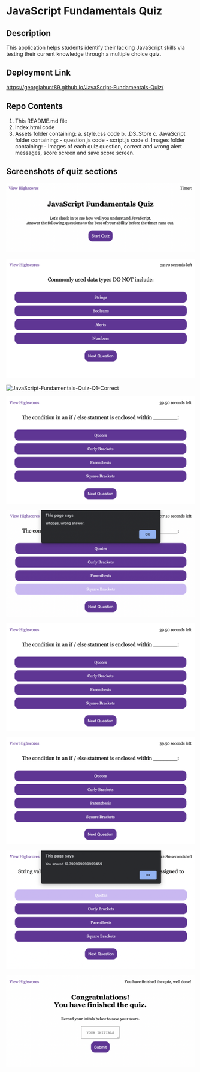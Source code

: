 # JavaScript Fundamentals Quiz

## Description
This application helps students identify their lacking JavaScript skills via testing their current knowledge through a multiple choice quiz.
<br>

## Deployment Link
https://georgiahunt89.github.io/JavaScript-Fundamentals-Quiz/

## Repo Contents
1. This README.md file
2. index.html code
3. Assets folder containing:
    a. style.css code
    b. .DS_Store
    c. JavaScript folder containing:
        - question.js code
        - script.js code
    d. Images folder containing:
        - Images of each quiz question, correct and wrong alert messages, score screen and save score screen.

## Screenshots of quiz sections
![JavaScript-Fundamentals-Quiz-Start](https://github.com/GeorgiaHunt89/JavaScript-Fundamentals-Quiz/blob/main/assets/Images/JavaScript-Fundamentals-Quiz-Start.png)

![JavaScript-Fundamentals-Quiz-Q1](https://github.com/GeorgiaHunt89/JavaScript-Fundamentals-Quiz/blob/main/assets/Images/JavaScript-Fundamentals-Quiz-Q1.png)

![JavaScript-Fundamentals-Quiz-Q1-Correct](https://github.com/GeorgiaHunt89/JavaScript-Fundamentals-Quiz/blob/main/assets/Images/JavaScript-Fundamentals-Quiz-Q1-Correct.png)

![JavaScript-Fundamentals-Quiz-Q2](https://github.com/GeorgiaHunt89/JavaScript-Fundamentals-Quiz/blob/main/assets/Images/JavaScript-Fundamentals-Quiz-Q2.png)

![JavaScript-Fundamentals-Quiz-Q2-Wrong](https://github.com/GeorgiaHunt89/JavaScript-Fundamentals-Quiz/blob/main/assets/Images/JavaScript-Fundamentals-Quiz-Q2-Wrong.png)

![JavaScript-Fundamentals-Quiz-Q3](https://github.com/GeorgiaHunt89/JavaScript-Fundamentals-Quiz/blob/main/assets/Images/JavaScript-Fundamentals-Quiz-Q2.png)

![JavaScript-Fundamentals-Quiz-Q4](https://github.com/GeorgiaHunt89/JavaScript-Fundamentals-Quiz/blob/main/assets/Images/JavaScript-Fundamentals-Quiz-Q2.png)

![JavaScript-Fundamentals-Quiz-Score](https://github.com/GeorgiaHunt89/JavaScript-Fundamentals-Quiz/blob/main/assets/Images/JavaScript-Fundamentals-Quiz-Score.png)

![JavaScript-Fundamentals-Quiz-Save](https://github.com/GeorgiaHunt89/JavaScript-Fundamentals-Quiz/blob/main/assets/Images/JavaScript-Fundamentals-Quiz-Save.png)